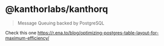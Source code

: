# @kanthorlabs/kanthorq

> Message Queuing backed by PostgreSQL

Check this one https://r.ena.to/blog/optimizing-postgres-table-layout-for-maximum-efficiency/
